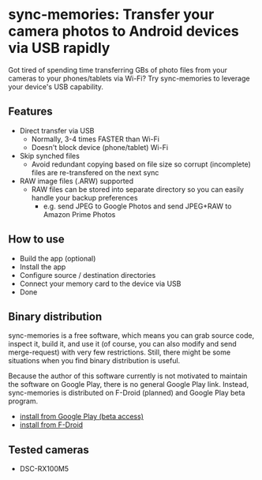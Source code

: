# sync-memories: Transfer your camera photos to Android devices via USB rapidly

Got tired of spending time transferring GBs of photo files from your cameras to your phones/tablets via Wi-Fi? Try sync-memories to leverage your device's USB capability.

## Features

 * Direct transfer via USB
   * Normally, 3-4 times FASTER than Wi-Fi
   * Doesn't block device (phone/tablet) Wi-Fi
 * Skip synched files
   * Avoid redundant copying based on file size so corrupt (incomplete) files are re-transfered on the next sync
 * RAW image files (.ARW) supported
   * RAW files can be stored into separate directory so you can easily handle your backup preferences
     * e.g. send JPEG to Google Photos and send JPEG+RAW to Amazon Prime Photos

## How to use

 * Build the app (optional)
 * Install the app
 * Configure source / destination directories
 * Connect your memory card to the device via USB
 * Done

## Binary distribution

sync-memories is a free software, which means you can grab source code, inspect it, build it, and use it (of course, you can also modify and send merge-request) with very few restrictions. Still, there might be some situations when you find binary distribution is useful.

Because the author of this software currently is not motivated to maintain the software on Google Play, there is no general Google Play link. Instead, sync-memories is distributed on F-Droid (planned) and Google Play beta program.

 * [install from Google Play (beta access)](https://play.google.com/store/apps/details?id=jp.muo.syncmemories)
 * [install from F-Droid](https://f-droid.org/en/packages/jp.muo.syncmemories/)

## Tested cameras

 * DSC-RX100M5
